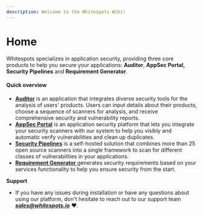 ```yaml
---
description: Welcome to the Whitespots Wiki!
---
```


# Home

Whitespots specializes in application security, providing three core products to help you secure your applications: **Auditor**, **AppSec Portal, Security Pipelines** and **Requirement Generator**.

#### Quick overview

* [**Auditor**](broken-reference) is an application that integrates diverse security tools for the analysis of users' products. Users can input details about their products, choose a sequence of scanners for analysis, and receive comprehensive security and vulnerability reports.
* [**AppSec Portal**](broken-reference) is an application security platform that lets you integrate your security scanners with our system to help you visibly and automatic verify vulnerabilities and clean up duplicates.
* [**Security Pipelines**](broken-reference) is a self-hosted solution that combines more than 25 open source scanners into a single framework to scan for different classes of vulnerabilities in your applications.
* [**Requirement Generator** ](broken-reference)generates security requirements based on your services functionality to help you ensure security from the start.

**Support**

* If you have any issues during installation or have any questions about using our platform, don't hesitate to reach out to our support team _**sales@whitespots.io**_ :heart:.
